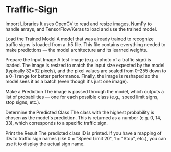 # Traffic-Sign
Import Libraries
It uses OpenCV to read and resize images, NumPy to handle arrays, and TensorFlow/Keras to load and use the trained model.

Load the Trained Model
A model that was already trained to recognize traffic signs is loaded from a .h5 file. This file contains everything needed to make predictions — the model architecture and its learned weights.

Prepare the Input Image
A test image (e.g. a photo of a traffic sign) is loaded. The image is resized to match the input size expected by the model (typically 32×32 pixels), and the pixel values are scaled from 0–255 down to a 0–1 range for better performance. Finally, the image is reshaped so the model sees it as a batch (even though it's just one image).

Make a Prediction
The image is passed through the model, which outputs a list of probabilities — one for each possible class (e.g., speed limit signs, stop signs, etc.).

Determine the Predicted Class
The class with the highest probability is chosen as the model's prediction. This is returned as a number (e.g. 0, 14, 33), which corresponds to a specific traffic sign.

Print the Result
The predicted class ID is printed. If you have a mapping of IDs to traffic sign names (like 0 = "Speed Limit 20", 1 = "Stop", etc.), you can use it to display the actual sign name.

